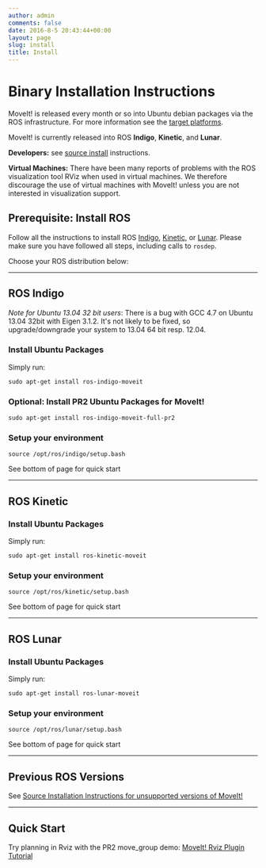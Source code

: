 ```yaml
---
author: admin
comments: false
date: 2016-8-5 20:43:44+00:00
layout: page
slug: install
title: Install
---
```


# Binary Installation Instructions

MoveIt! is released every month or so into Ubuntu debian packages via the ROS infrastructure. For more information see the [target platforms](http://www.ros.org/reps/rep-0003.html).

MoveIt! is currently released into ROS **Indigo**,  **Kinetic**, and **Lunar**.

**Developers:** see [source install](source/) instructions.

**Virtual Machines:** There have been many reports of problems with the ROS visualization tool RViz when used in virtual machines.
We therefore discourage the use of virtual machines with MoveIt! unless you are not interested in visualization support.

## Prerequisite: Install ROS

Follow all the instructions to install ROS [Indigo](http://www.ros.org/wiki/indigo/Installation/Ubuntu), [Kinetic](http://www.ros.org/wiki/kinetic/Installation/Ubuntu), or
[Lunar](http://www.ros.org/wiki/lunar/Installation/Ubuntu). Please make sure you have followed all steps, including calls to ``rosdep``.

Choose your ROS distribution below:

* * *

## ROS Indigo

*Note for Ubuntu 13.04 32 bit users*: There is a bug with GCC 4.7 on Ubuntu 13.04 32bit with Eigen 3.1.2. It's not likely to be fixed, so upgrade/downgrade your system to 13.04 64 bit resp. 12.04.

### Install Ubuntu Packages

Simply run:

    sudo apt-get install ros-indigo-moveit

### Optional: Install PR2 Ubuntu Packages for MoveIt!

    sudo apt-get install ros-indigo-moveit-full-pr2

### Setup your environment

    source /opt/ros/indigo/setup.bash

See bottom of page for quick start

* * *

## ROS Kinetic

### Install Ubuntu Packages

Simply run:

    sudo apt-get install ros-kinetic-moveit

### Setup your environment

    source /opt/ros/kinetic/setup.bash

See bottom of page for quick start

* * *

## ROS Lunar

### Install Ubuntu Packages

Simply run:

    sudo apt-get install ros-lunar-moveit

### Setup your environment

    source /opt/ros/lunar/setup.bash

See bottom of page for quick start

* * *

## Previous ROS Versions

See [Source Installation Instructions for unsupported versions of MoveIt!](deprecated)

* * *

## Quick Start

Try planning in Rviz with the PR2 move_group demo: [MoveIt! Rviz Plugin Tutorial](http://docs.ros.org/indigo/api/moveit_tutorials/html/doc/ros_visualization/visualization_tutorial.html)
